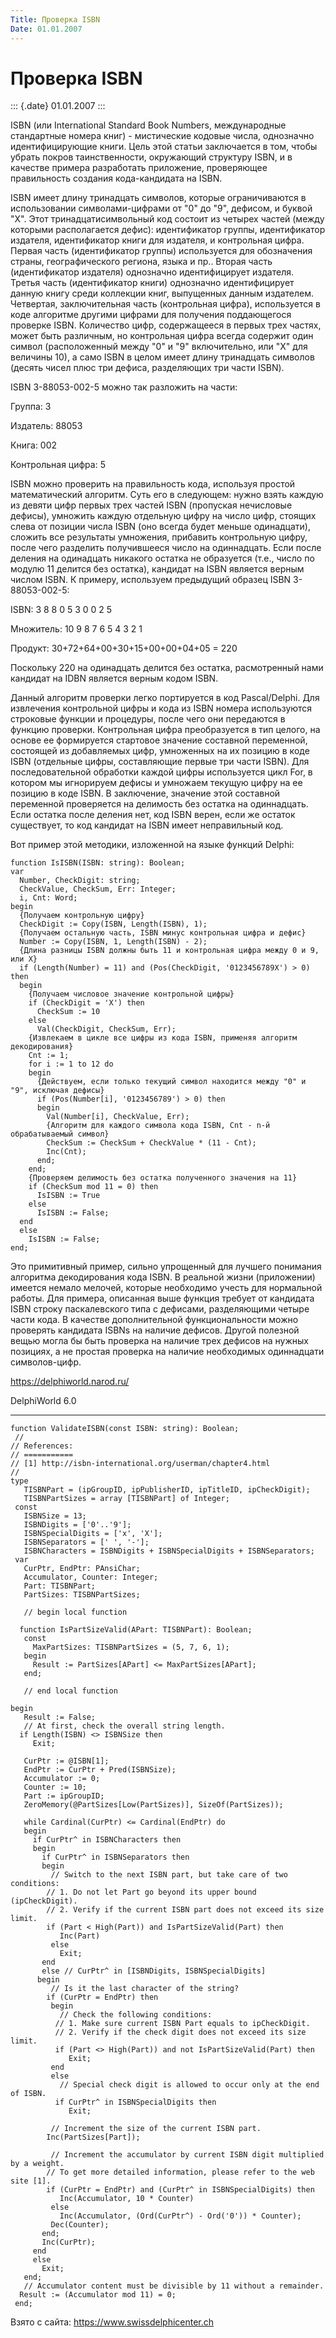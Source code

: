 ```yaml
---
Title: Проверка ISBN
Date: 01.01.2007
---
```



Проверка ISBN
=============

::: {.date}
01.01.2007
:::

ISBN (или International Standard Book Numbers, международные стандартные
номера книг) - мистические кодовые числа, однозначно идентифицирующие
книги. Цель этой статьи заключается в том, чтобы убрать покров
таинственности, окружающий структуру ISBN, и в качестве примера
разработать приложение, проверяющее правильность создания кода-кандидата
на ISBN.

ISBN имеет длину тринадцать символов, которые ограничиваются в
использовании символами-цифрами от \"0\" до \"9\", дефисом, и буквой
\"X\". Этот тринадцатисимвольный код состоит из четырех частей (между
которыми располагается дефис): идентификатор группы, идентификатор
издателя, идентификатор книги для издателя, и контрольная цифра. Первая
часть (идентификатор группы) используется для обозначения страны,
географического региона, языка и пр.. Вторая часть (идентификатор
издателя) однозначно идентифицирует издателя. Третья часть
(идентификатор книги) однозначно идентифицирует данную книгу среди
коллекции книг, выпущенных данным издателем. Четвертая, заключительная
часть (контрольная цифра), используется в коде алгоритме другими цифрами
для получения поддающегося проверке ISBN. Количество цифр, содержащееся
в первых трех частях, может быть различным, но контрольная цифра всегда
содержит один символ (расположенный между \"0\" и \"9\" включительно,
или \"X\" для величины 10), а само ISBN в целом имеет длину тринадцать
символов (десять чисел плюс три дефиса, разделяющих три части ISBN).

ISBN 3-88053-002-5 можно так разложить на части:

Группа:            3

Издатель:          88053

Книга:             002

Контрольная цифра: 5

ISBN можно проверить на правильность кода, используя простой
математический алгоритм. Суть его в следующем: нужно взять каждую из
девяти цифр первых трех частей ISBN (пропуская нечисловые дефисы),
умножить каждую отдельную цифру на число цифр, стоящих слева от позиции
числа ISBN (оно всегда будет меньше одинадцати), сложить все результаты
умножения, прибавить контрольную цифру, после чего разделить
получившееся число на одиннадцать. Если после деления на одинадцать
никакого остатка не образуется (т.е., число по модулю 11 делится без
остатка), кандидат на ISBN является верным числом ISBN. К примеру,
используем предыдущий образец ISBN 3-88053-002-5:

ISBN:              3  8  8  0  5  3  0  0  2  5

Множитель:        10  9  8  7  6  5  4  3  2  1

Продукт:          30+72+64+00+30+15+00+00+04+05 = 220

Поскольку 220 на одинадцать делится без остатка, расмотренный нами
кандидат на IDBN является верным кодом ISBN.

Данный алгоритм проверки легко портируется в код Pascal/Delphi. Для
извлечения контрольной цифры и кода из ISBN номера используются
строковые функции и процедуры, после чего они передаются в функцию
проверки. Контрольная цифра преобразуется в тип целого, на основе ее
формируется стартовое значение составной переменной, состоящей из
добавляемых цифр, умноженных на их позицию в коде ISBN (отдельные цифры,
составляющие первые три части ISBN). Для последовательной обработки
каждой цифры используется цикл For, в котором мы игнорируем дефисы и
умножаем текущую цифру на ее позицию в коде ISBN. В заключение, значение
этой составной переменной проверяется на делимость без остатка на
одиннадцать. Если остатка после деления нет, код ISBN верен, если же
остаток существует, то код кандидат на ISBN имеет неправильный код.

Вот пример этой методики, изложенной на языке функций Delphi:

    function IsISBN(ISBN: string): Boolean;
    var
      Number, CheckDigit: string;
      CheckValue, CheckSum, Err: Integer;
      i, Cnt: Word;
    begin
      {Получаем контрольную цифру}
      CheckDigit := Copy(ISBN, Length(ISBN), 1);
      {Получаем остальную часть, ISBN минус контрольная цифра и дефис}
      Number := Copy(ISBN, 1, Length(ISBN) - 2);
      {Длина разницы ISBN должны быть 11 и контрольная цифра между 0 и 9, или X}
      if (Length(Number) = 11) and (Pos(CheckDigit, '0123456789X') > 0) then
      begin
        {Получаем числовое значение контрольной цифры}
        if (CheckDigit = 'X') then
          CheckSum := 10
        else
          Val(CheckDigit, CheckSum, Err);
        {Извлекаем в цикле все цифры из кода ISBN, применяя алгоритм декодирования}
        Cnt := 1;
        for i := 1 to 12 do
        begin
          {Действуем, если только текущий символ находится между "0" и "9", исключая дефисы}
          if (Pos(Number[i], '0123456789') > 0) then
          begin
            Val(Number[i], CheckValue, Err);
            {Алгоритм для каждого символа кода ISBN, Cnt - n-й обрабатываемый символ}
            CheckSum := CheckSum + CheckValue * (11 - Cnt);
            Inc(Cnt);
          end;
        end;
        {Проверяем делимость без остатка полученного значения на 11}
        if (CheckSum mod 11 = 0) then
          IsISBN := True
        else
          IsISBN := False;
      end
      else
        IsISBN := False;
    end;

Это примитивный пример, сильно упрощенный для лучшего понимания
алгоритма декодирования кода ISBN. В реальной жизни (приложении) имеется
немало мелочей, которые необходимо учесть для нормальной работы. Для
примера, описанная выше функция требует от кандидата ISBN строку
паскалевского типа с дефисами, разделяющими четыре части кода. В
качестве дополнительной функциональности можно проверять кандидата ISBNs
на наличие дефисов. Другой полезной вещью могла бы быть проверка на
наличие трех дефисов на нужных позициях, а не простая проверка на
наличие необходимых одиннадцати символов-цифр.

<https://delphiworld.narod.ru/>

DelphiWorld 6.0

------------------------------------------------------------------------

    function ValidateISBN(const ISBN: string): Boolean;
     // 
    // References: 
    // =========== 
    // [1] http://isbn-international.org/userman/chapter4.html 
    // 
    type
       TISBNPart = (ipGroupID, ipPublisherID, ipTitleID, ipCheckDigit);
       TISBNPartSizes = array [TISBNPart] of Integer;
     const
       ISBNSize = 13;
       ISBNDigits = ['0'..'9'];
       ISBNSpecialDigits = ['x', 'X'];
       ISBNSeparators = [' ', '-'];
       ISBNCharacters = ISBNDigits + ISBNSpecialDigits + ISBNSeparators;
     var
       CurPtr, EndPtr: PAnsiChar;
       Accumulator, Counter: Integer;
       Part: TISBNPart;
       PartSizes: TISBNPartSizes;
     
       // begin local function 
     
      function IsPartSizeValid(APart: TISBNPart): Boolean;
       const
         MaxPartSizes: TISBNPartSizes = (5, 7, 6, 1);
       begin
         Result := PartSizes[APart] <= MaxPartSizes[APart];
       end;
     
       // end local function 
     
    begin
       Result := False;
       // At first, check the overall string length. 
      if Length(ISBN) <> ISBNSize then
         Exit;
     
       CurPtr := @ISBN[1];
       EndPtr := CurPtr + Pred(ISBNSize);
       Accumulator := 0;
       Counter := 10;
       Part := ipGroupID;
       ZeroMemory(@PartSizes[Low(PartSizes)], SizeOf(PartSizes));
     
       while Cardinal(CurPtr) <= Cardinal(EndPtr) do
       begin
         if CurPtr^ in ISBNCharacters then
         begin
           if CurPtr^ in ISBNSeparators then
           begin
             // Switch to the next ISBN part, but take care of two conditions: 
            // 1. Do not let Part go beyond its upper bound (ipCheckDigit). 
            // 2. Verify if the current ISBN part does not exceed its size limit. 
            if (Part < High(Part)) and IsPartSizeValid(Part) then
               Inc(Part)
             else
               Exit;
           end
           else // CurPtr^ in [ISBNDigits, ISBNSpecialDigits] 
          begin
             // Is it the last character of the string? 
            if (CurPtr = EndPtr) then
             begin
               // Check the following conditions: 
              // 1. Make sure current ISBN Part equals to ipCheckDigit. 
              // 2. Verify if the check digit does not exceed its size limit. 
              if (Part <> High(Part)) and not IsPartSizeValid(Part) then
                 Exit;
             end
             else
               // Special check digit is allowed to occur only at the end of ISBN. 
              if CurPtr^ in ISBNSpecialDigits then
                 Exit;
     
             // Increment the size of the current ISBN part. 
            Inc(PartSizes[Part]);
     
             // Increment the accumulator by current ISBN digit multiplied by a weight. 
            // To get more detailed information, please refer to the web site [1]. 
            if (CurPtr = EndPtr) and (CurPtr^ in ISBNSpecialDigits) then
               Inc(Accumulator, 10 * Counter)
             else
               Inc(Accumulator, (Ord(CurPtr^) - Ord('0')) * Counter);
             Dec(Counter);
           end;
           Inc(CurPtr);
         end
         else
           Exit;
       end;
       // Accumulator content must be divisible by 11 without a remainder. 
      Result := (Accumulator mod 11) = 0;
     end;
     

Взято с сайта: <https://www.swissdelphicenter.ch>
